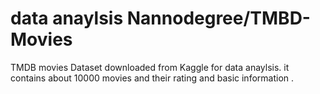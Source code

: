 # data anaylsis Nannodegree/TMBD-Movies 
TMDB movies Dataset downloaded from Kaggle for data anaylsis. it contains about 10000 movies and their rating and basic information .
